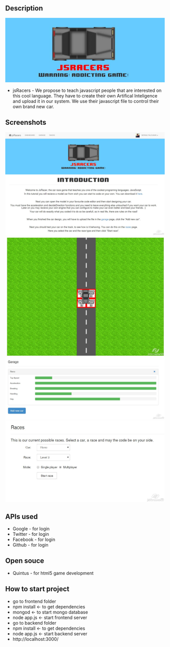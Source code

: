 ## Description

[![jsRacers](/images/logo.jpg "jsRacers")](http://uvkk555d08b9.victorbalan.koding.io/)

- jsRacers -
We propose to teach javascript people that are interested on this cool language. They have to create their own Artifical Inteligence and upload it in our system. We use their javascript file to control their own brand new car.

## Screenshots

![jsRacers](/images/screen1.jpg "jsRacers")
![jsRacers](/images/screen2.jpg "jsRacers")
![jsRacers](/images/screen3.jpg "jsRacers")
![jsRacers](/images/screen4.jpg "jsRacers")

## APIs used

- Google - for login
- Twitter - for login
- Facebook - for login
- Github - for login

## Open souce
- Quintus - for html5 game development

## How to start project
- go to frontend folder
- npm install <- to get dependencies
- mongod <- to start mongo database
- node app.js <- start frontend server
- go to backend folder
- npm install <- to get dependencies
- node app.js <- start backend server
- http://localhost:3000/
